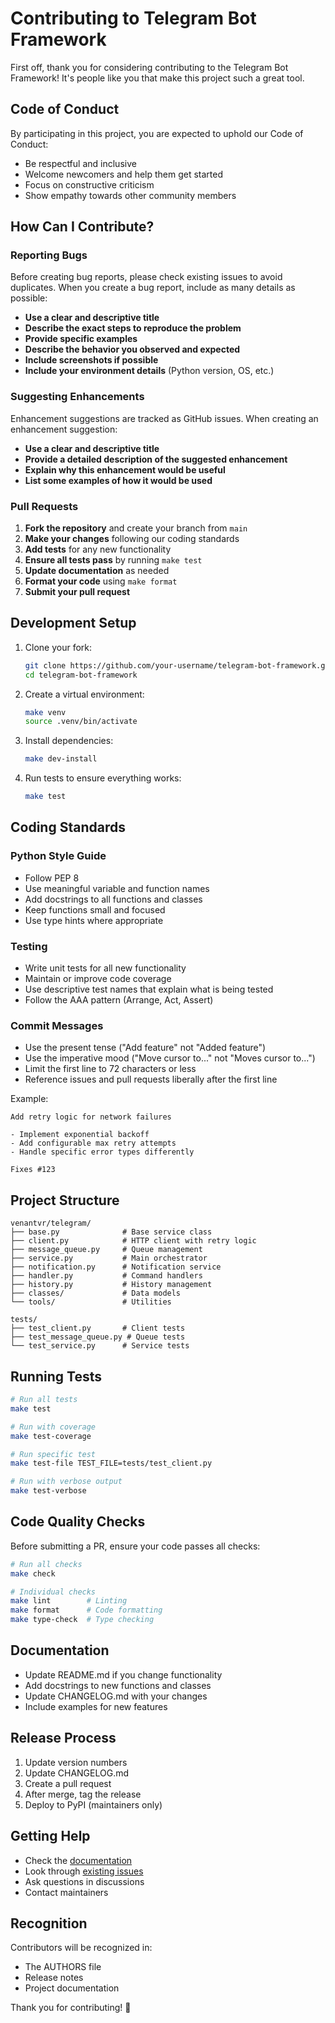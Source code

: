 # Contributing to Telegram Bot Framework

First off, thank you for considering contributing to the Telegram Bot Framework! It's people like you that make this project such a great tool.

## Code of Conduct

By participating in this project, you are expected to uphold our Code of Conduct:
- Be respectful and inclusive
- Welcome newcomers and help them get started
- Focus on constructive criticism
- Show empathy towards other community members

## How Can I Contribute?

### Reporting Bugs

Before creating bug reports, please check existing issues to avoid duplicates. When you create a bug report, include as many details as possible:

- **Use a clear and descriptive title**
- **Describe the exact steps to reproduce the problem**
- **Provide specific examples**
- **Describe the behavior you observed and expected**
- **Include screenshots if possible**
- **Include your environment details** (Python version, OS, etc.)

### Suggesting Enhancements

Enhancement suggestions are tracked as GitHub issues. When creating an enhancement suggestion:

- **Use a clear and descriptive title**
- **Provide a detailed description of the suggested enhancement**
- **Explain why this enhancement would be useful**
- **List some examples of how it would be used**

### Pull Requests

1. **Fork the repository** and create your branch from `main`
2. **Make your changes** following our coding standards
3. **Add tests** for any new functionality
4. **Ensure all tests pass** by running `make test`
5. **Update documentation** as needed
6. **Format your code** using `make format`
7. **Submit your pull request**

## Development Setup

1. Clone your fork:
   ```bash
   git clone https://github.com/your-username/telegram-bot-framework.git
   cd telegram-bot-framework
   ```

2. Create a virtual environment:
   ```bash
   make venv
   source .venv/bin/activate
   ```

3. Install dependencies:
   ```bash
   make dev-install
   ```

4. Run tests to ensure everything works:
   ```bash
   make test
   ```

## Coding Standards

### Python Style Guide

- Follow PEP 8
- Use meaningful variable and function names
- Add docstrings to all functions and classes
- Keep functions small and focused
- Use type hints where appropriate

### Testing

- Write unit tests for all new functionality
- Maintain or improve code coverage
- Use descriptive test names that explain what is being tested
- Follow the AAA pattern (Arrange, Act, Assert)

### Commit Messages

- Use the present tense ("Add feature" not "Added feature")
- Use the imperative mood ("Move cursor to..." not "Moves cursor to...")
- Limit the first line to 72 characters or less
- Reference issues and pull requests liberally after the first line

Example:
```
Add retry logic for network failures

- Implement exponential backoff
- Add configurable max retry attempts
- Handle specific error types differently

Fixes #123
```

## Project Structure

```
venantvr/telegram/
├── base.py              # Base service class
├── client.py            # HTTP client with retry logic
├── message_queue.py     # Queue management
├── service.py           # Main orchestrator
├── notification.py      # Notification service
├── handler.py           # Command handlers
├── history.py           # History management
├── classes/             # Data models
└── tools/               # Utilities

tests/
├── test_client.py       # Client tests
├── test_message_queue.py # Queue tests
└── test_service.py      # Service tests
```

## Running Tests

```bash
# Run all tests
make test

# Run with coverage
make test-coverage

# Run specific test
make test-file TEST_FILE=tests/test_client.py

# Run with verbose output
make test-verbose
```

## Code Quality Checks

Before submitting a PR, ensure your code passes all checks:

```bash
# Run all checks
make check

# Individual checks
make lint        # Linting
make format      # Code formatting
make type-check  # Type checking
```

## Documentation

- Update README.md if you change functionality
- Add docstrings to new functions and classes
- Update CHANGELOG.md with your changes
- Include examples for new features

## Release Process

1. Update version numbers
2. Update CHANGELOG.md
3. Create a pull request
4. After merge, tag the release
5. Deploy to PyPI (maintainers only)

## Getting Help

- Check the [documentation](README.md)
- Look through [existing issues](https://github.com/yourusername/telegram-bot-framework/issues)
- Ask questions in discussions
- Contact maintainers

## Recognition

Contributors will be recognized in:
- The AUTHORS file
- Release notes
- Project documentation

Thank you for contributing! 🎉